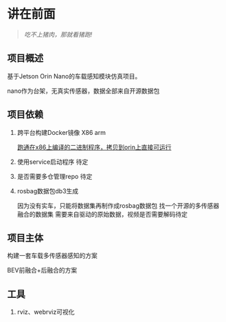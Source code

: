 # 讲在前面

>*吃不上猪肉，那就看猪跑!*


## 项目概述

基于Jetson Orin Nano的车载感知模块仿真项目。

nano作为台架，无真实传感器，数据全部来自开源数据包

## 项目依赖

1. 跨平台构建Docker镜像 X86 arm

    [跑通在x86上编译的二进制程序，拷贝到orin上直接可运行](https://cloud.tencent.com/developer/article/1543689)


2. 使用service启动程序 待定

3. 是否需要多仓管理repo 待定

4. rosbag数据包db3生成

    因为没有实车，只能将数据集再制作成rosbag数据包
    找一个开源的多传感器融合的数据集
    需要来自驱动的原始数据，视频是否需要解码待定

## 项目主体

构建一套车载多传感器感知的方案

BEV前融合+后融合的方案

## 工具

1. rviz、webrviz可视化
